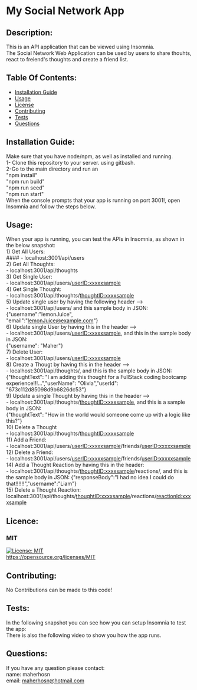 # My Social Network App

## Description:
This is an API application that can be viewed using Insomnia. <br> The Social Network Web Application can be used by users to share thouhts, react to freiend's thoughts and create a friend list. 

## Table Of Contents:
- [Installation Guide](#installation-guide)
- [Usage](#usage)
-	[License](#license)
- [Contributing](#contributing)
- [Tests](#tests)
- [Questions](#questions)

## Installation Guide:
Make sure that you have node/npm, as well as installed and running.<br>1- Clone this repository to your server. using gitbash.<br>2-Go to the main directory and run an<br> "npm install" <br>"npm run build"<br>"npm run seed"<br>"npm run start"<br>When the console prompts that your app is running on port 3001!, open Insomnia and follow the steps below. 

## Usage: 
When your app is running, you can test the APIs in Insomnia, as shown in the below snapshot:<br>1) Get All Users: <br>#### - <span>localhost:3001/api/users</span><br>2) Get All Thoughts: <br> - <span>localhost:3001/api/thoughts</span><br>3) Get Single User: <br> - <span>localhost:3001/api/users/<userID:xxxxxsample></span><br>4) Get Single Thought: <br> - <span>localhost:3001/api/thoughts/<thoughtID:xxxxsample></span><br>5) Update single user by having the following header --> <br> - <span>localhost:3001/api/users/</span> and this sample body in JSON:<br>{"username":"lemonJuice",<br>"email":"lemonJuice@example.com"}<br>6) Update single User by having this in the header --> <br> - <span>localhost:3001/api/users/<userID:xxxxxsample></span>, and this in the sample body in JSON:<br>{"username": "Maher"}<br>7) Delete User:  <br> - <span>localhost:3001/api/users/<userID:xxxxxsample></span><br>8) Create a Thougt by having this in the header -->  <br> - <span>localhost:3001/api/thoughts/</span>, and this is the sample body in JSON:<br>{"thoughtText": "I am adding this thought for a FullStack coding bootcamp experience!!!...","userName": "Olivia","userId": "673c112d85098d9b6826dc53"}<br>9) Update a single Thought by having this in the header --> <br> - <span>localhost:3001/api/thoughts/<thoughtID:xxxxsample></span>, and this is a sample body in JSON:<br>{"thoughtText": "How in the world would someone come up with a logic like this?"}<br>10) Delete a Thought <br> - <span>localhost:3001/api/thoughts/<thoughtID:xxxxsample></span><br>11) Add a Friend: <br> - <span>localhost:3001/api/users/<userID:xxxxxsample>/friends/<userID:xxxxxsample></span><br>12) Delete a Friend: <br> - <span>localhost:3001/api/users/<userID:xxxxxsample>/friends/<userID:xxxxxsample></span><br>14) Add a Thought Reaction by having this in the header: <br> - <span>localhost:3001/api/thoughts/<thoughtID:xxxxsample>/reactions/, and this is the sample body in JSON: {"responseBody":"I had no idea I could do that!!!!!!","username":"Liam"}<br>15) Delete a Thought Reaction: </span>localhost:3001/api/thoughts/<thoughtID:xxxxsample>/reactions/<reactionId:xxxxsample>

## Licence: <br>
### MIT <br>
[![License: MIT](https://img.shields.io/badge/License-MIT-yellow.svg)](https://opensource.org/licenses/MIT) <br>
https://opensource.org/licenses/MIT


## Contributing:
No Contributions can be made to this code!

## Tests:
In the following snapshot you can see how you can setup Insomnia to test the app:<br> There is also the following video to show you how the app runs.

## Questions:
If you have any question please contact: <br>
name: maherhosn <br>
email: maherhosn@hotmail.com
  
